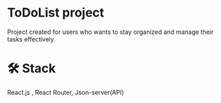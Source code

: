 # ToDoList project 

Project created for users who wants to stay organized and manage their tasks effectively.

# :hammer_and_wrench: Stack 

React.js , React Router, Json-server(API)

